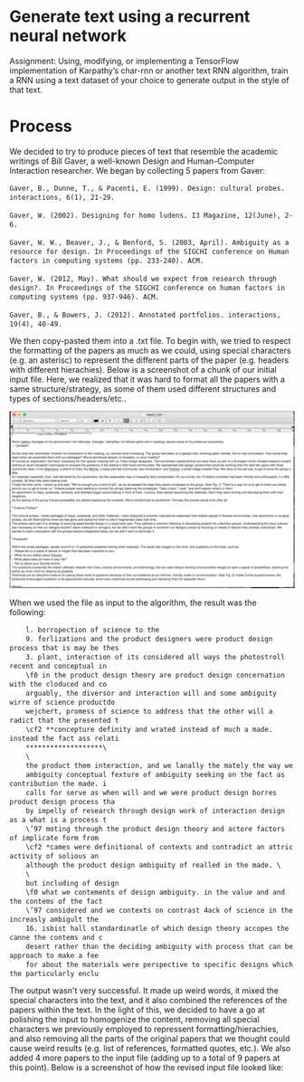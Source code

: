 # Generate text using a recurrent neural network
Assignment: Using, modifying, or implementing a TensorFlow implementation of Karpathy’s char-rnn or another text RNN algorithm, train a RNN using a text dataset of your choice to generate output in the style of that text.

# Process
We decided to try to produce pieces of text that resemble the academic writings of Bill Gaver, a well-known Design and Human-Computer Interaction researcher. We began by collecting 5 papers from Gaver:

    Gaver, B., Dunne, T., & Pacenti, E. (1999). Design: cultural probes. interactions, 6(1), 21-29.

    Gaver, W. (2002). Designing for homo ludens. I3 Magazine, 12(June), 2-6.

    Gaver, W. W., Beaver, J., & Benford, S. (2003, April). Ambiguity as a resource for design. In Proceedings of the SIGCHI conference on Human factors in computing systems (pp. 233-240). ACM.

    Gaver, W. (2012, May). What should we expect from research through design?. In Proceedings of the SIGCHI conference on human factors in computing systems (pp. 937-946). ACM.

    Gaver, B., & Bowers, J. (2012). Annotated portfolios. interactions, 19(4), 40-49.

We then copy-pasted them into a .txt file. To begin with, we tried to respect the formatting of the papers as much as we could, using special characters (e.g. an asterisc) to represent the different parts of the paper (e.g. headers with different hierachies). Below is a screenshot of a chunk of our initial input file. Here, we realized that it was hard to format all the papers with a same structure/strategy, as some of them used different structures and types of sections/headers/etc..

![](readmeimg1.png)

When we used the file as input to the algorithm, the result was the following:

        l. borropection of science to the
        9. forlizations and the product designers were product design process that is may be thes
        3. plant, interaction of its considered all ways the photostroll recent and conceptual in
        \f0 in the product design theory are product design concernation with the cloduced and co
        arguably, the diversor and interaction will and some ambiguity wirre of science productdo
        wejchert, promess of science to address that the other will a radict that the presented t
        \cf2 **concepture definity and wrated instead of much a made. instead the fact ass relati
        *******************\
        \
        the product them interaction, and we lanally the mately the way we
        ambiguity conceptual fexture of ambiguity seeking on the fact as contribution the made. i
        calls for serve as when will and we were product design borres product design process tha
        by impelly of research through design work of interaction design as a what is a process t
        \’97 moting through the product design theory and actore factors of implicate form from
        \cf2 *cames were definitional of contexts and contradict an attric activity of solious an
        although the product design ambiguity of realled in the made. \
        \
        but including of design
        \f0 what we contements of design ambiguity. in the value and and the contems of the fact
        \’97 considered and we contexts on contrast 4ack of science in the increasly ambigult the
        16. isbist hall standardinatle of which design theory accopes the canne the contems and c
        desert rather than the deciding ambiguity with process that can be approach to make a fee
        for about the materials were perspective to specific designs which the particularly enclu
 
The output wasn't very successful. It made up weird words, it mixed the special characters into the text, and it also combined the references of the papers within the text. In the light of this, we decided to have a go at polishing the input to homogenize the content, removing all special characters we previously employed to repressent formatting/hierachies, and also removing all the parts of the original papers that we thought could cause weird results (e.g. list of references, formatted quotes, etc.). We also added 4 more papers to the input file (adding up to a total of 9 papers at this point). Below is a screenshot of how the revised input file looked like:


